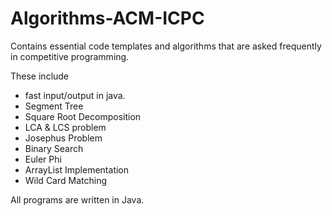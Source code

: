 # Algorithms-ACM-ICPC

Contains essential code templates and algorithms that are asked frequently in 
competitive programming.


These include
* fast input/output in java.
* Segment Tree
* Square Root Decomposition
* LCA & LCS problem
* Josephus Problem
* Binary Search
* Euler Phi
* ArrayList Implementation 
* Wild Card Matching

All programs are written in Java.
